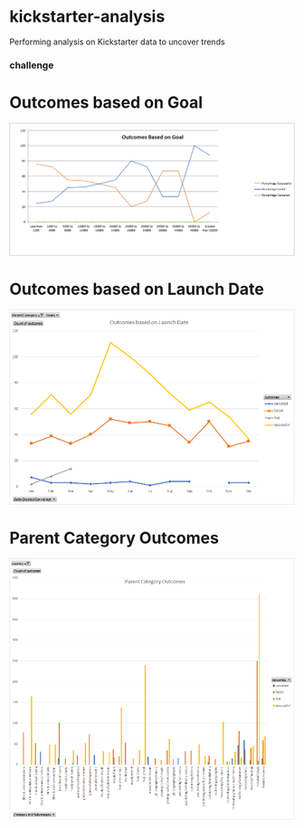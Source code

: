 # kickstarter-analysis
Performing analysis on Kickstarter data to uncover trends
### challenge
# Outcomes based on Goal 
![goals](Outcomes%20based%20on%20Goal.png)

# Outcomes based on Launch Date
![date](Outcomes%20based%20on%20Launch%20Date.png)

# Parent Category Outcomes
![parent](Parent%20Category%20Outcomes%20Chart%20Image.png)
